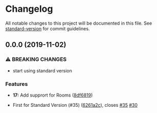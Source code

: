 # Changelog

All notable changes to this project will be documented in this file. See [standard-version](https://github.com/conventional-changelog/standard-version) for commit guidelines.

## 0.0.0 (2019-11-02)


### ⚠ BREAKING CHANGES

* start using standard version

### Features

* **17:** Add supprort for Rooms ([8df6819](https://github.com/Sikora00/sdj-api/commit/8df6819e40d942ef068fcf200195ae10f835799b))


* First for Standard Version (#35) ([6261a2c](https://github.com/Sikora00/sdj-api/commit/6261a2cc315659c25b6307ffd4529d654a0f9f40)), closes [#35](https://github.com/Sikora00/sdj-api/issues/35) [#30](https://github.com/Sikora00/sdj-api/issues/30)
